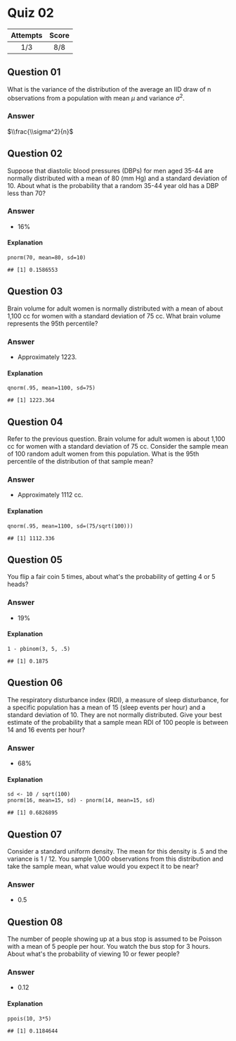 Quiz 02
=======

<table>
<thead>
<tr class="header">
<th align="center">Attempts</th>
<th align="center">Score</th>
</tr>
</thead>
<tbody>
<tr class="odd">
<td align="center">1/3</td>
<td align="center">8/8</td>
</tr>
</tbody>
</table>

Question 01
-----------

What is the variance of the distribution of the average an IID draw of n
observations from a population with mean *μ* and variance
*σ*<sup>2</sup>.

### Answer

$\\frac{\\sigma^2}{n}$

Question 02
-----------

Suppose that diastolic blood pressures (DBPs) for men aged 35-44 are
normally distributed with a mean of 80 (mm Hg) and a standard deviation
of 10. About what is the probability that a random 35-44 year old has a
DBP less than 70?

### Answer

-   16%

#### Explanation

    pnorm(70, mean=80, sd=10)

    ## [1] 0.1586553

Question 03
-----------

Brain volume for adult women is normally distributed with a mean of
about 1,100 cc for women with a standard deviation of 75 cc. What brain
volume represents the 95th percentile?

### Answer

-   Approximately 1223.

#### Explanation

    qnorm(.95, mean=1100, sd=75)

    ## [1] 1223.364

Question 04
-----------

Refer to the previous question. Brain volume for adult women is about
1,100 cc for women with a standard deviation of 75 cc. Consider the
sample mean of 100 random adult women from this population. What is the
95th percentile of the distribution of that sample mean?

### Answer

-   Approximately 1112 cc.

#### Explanation

    qnorm(.95, mean=1100, sd=(75/sqrt(100)))

    ## [1] 1112.336

Question 05
-----------

You flip a fair coin 5 times, about what's the probability of getting 4
or 5 heads?

### Answer

-   19%

#### Explanation

    1 - pbinom(3, 5, .5)

    ## [1] 0.1875

Question 06
-----------

The respiratory disturbance index (RDI), a measure of sleep disturbance,
for a specific population has a mean of 15 (sleep events per hour) and a
standard deviation of 10. They are not normally distributed. Give your
best estimate of the probability that a sample mean RDI of 100 people is
between 14 and 16 events per hour?

### Answer

-   68%

#### Explanation

    sd <- 10 / sqrt(100)
    pnorm(16, mean=15, sd) - pnorm(14, mean=15, sd)

    ## [1] 0.6826895

Question 07
-----------

Consider a standard uniform density. The mean for this density is .5 and
the variance is 1 / 12. You sample 1,000 observations from this
distribution and take the sample mean, what value would you expect it to
be near?

### Answer

-   0.5

Question 08
-----------

The number of people showing up at a bus stop is assumed to be Poisson
with a mean of 5 people per hour. You watch the bus stop for 3 hours.
About what's the probability of viewing 10 or fewer people?

### Answer

-   0.12

#### Explanation

    ppois(10, 3*5)

    ## [1] 0.1184644
